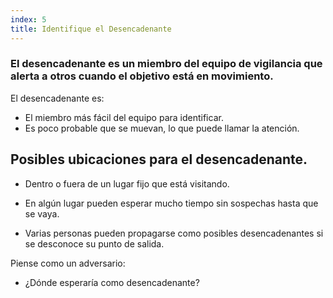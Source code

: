 ```yaml
---
index: 5
title: Identifique el Desencadenante
---
```

### El desencadenante es un miembro del equipo de vigilancia que alerta a otros cuando el objetivo está en movimiento.

El desencadenante es:

*   El miembro más fácil del equipo para identificar.
*   Es poco probable que se muevan, lo que puede llamar la atención.

## Posibles ubicaciones para el desencadenante.

*   Dentro o fuera de un lugar fijo que está visitando.

*   En algún lugar pueden esperar mucho tiempo sin sospechas hasta que se vaya.

*   Varias personas pueden propagarse como posibles desencadenantes si se desconoce su punto de salida.

Piense como un adversario:

*   ¿Dónde esperaría como desencadenante?